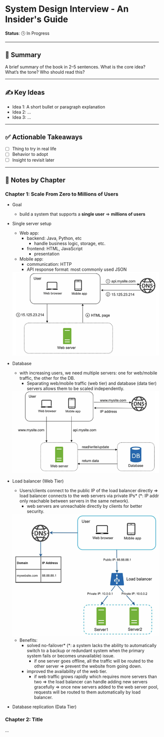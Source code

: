 # System Design Interview - An Insider's Guide
**Status**: 🕓 In Progress  

---

## 🧠 Summary
A brief summary of the book in 2–5 sentences. What is the core idea? What’s the tone? Who should read this?

---

## ✍️ Key Ideas

- Idea 1: A short bullet or paragraph explanation
- Idea 2: ...
- Idea 3: ...

---

## ✅ Actionable Takeaways

- [ ] Thing to try in real life
- [ ] Behavior to adopt
- [ ] Insight to revisit later

---

## 🧷 Notes by Chapter

### Chapter 1: Scale From Zero to Millions of Users

- Goal
    - build a system that supports a **single user** => **millions of users**

- Single server setup
    - Web app:
        - backend: Java, Python, etc
            - handle business logic, storage, etc.
        - frontend: HTML, JavaScript
            - presentation
    - Mobile app:
        - communication: HTTP
        - API response format: most commonly used JSON

    <div style="text-align: center;">
    <img src="https://raw.githubusercontent.com/dylanhcode/reading-notes/main/images/image0.png" alt="Single Server Request Flow Diagram" style="width:600px;"/>
    </div>

- Database
    - with increasing users, we need multiple servers: one for web/mobile traffic, the other for the DB. 
        - Separating web/mobile traffic (web tier) and database (data tier) servers allows them to be scaled independently.

    <div style="text-align: center;">
    <img src="https://raw.githubusercontent.com/dylanhcode/reading-notes/main/images/image1.png" alt="Database Diagram" style="width:600px;"/>
    </div>

- Load balancer (Web Tier)
    - Users/clients connect to the public IP of the load balancer directly => load balancer connects to the web servers via private IPs* (*: IP addr only reachable between servers in the same network).
        - web servers are unreachable directly by clients for better security.

    <div style="text-align: center;">
    <img src="https://raw.githubusercontent.com/dylanhcode/reading-notes/main/images/image2.png" alt="Load Balancer Diagram" style="width:600px;"/>
    </div>

    - Benefits:
        - solved no-failover* (*: a system lacks the ability to automatically switch to a backup or redundant system when the primary system fails or becomes unavailable) issue.
            - if one server goes offline, all the traffic will be routed to the other server => prevent the website from going down.
        - improved the availability of the web tier.
            - if web traffic grows rapidly which requires more servers than two => the load balancer can handle adding new servers gracefully => once new servers added to the web server pool, requests will be routed to them automatically by load balancer.

- Database replication (Data Tier)

### Chapter 2: Title

...

